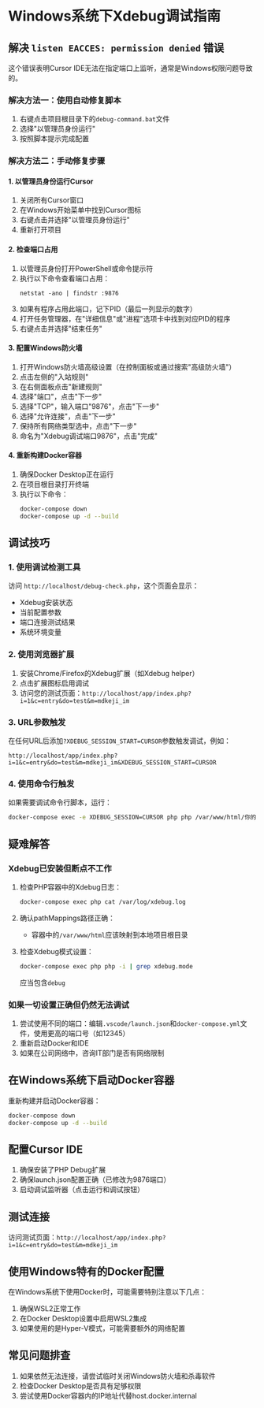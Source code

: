# Windows系统下Xdebug调试指南

## 解决 `listen EACCES: permission denied` 错误

这个错误表明Cursor IDE无法在指定端口上监听，通常是Windows权限问题导致的。

### 解决方法一：使用自动修复脚本

1. 右键点击项目根目录下的`debug-command.bat`文件
2. 选择"以管理员身份运行"
3. 按照脚本提示完成配置

### 解决方法二：手动修复步骤

#### 1. 以管理员身份运行Cursor

1. 关闭所有Cursor窗口
2. 在Windows开始菜单中找到Cursor图标
3. 右键点击并选择"以管理员身份运行"
4. 重新打开项目

#### 2. 检查端口占用

1. 以管理员身份打开PowerShell或命令提示符
2. 执行以下命令查看端口占用：
   ```
   netstat -ano | findstr :9876
   ```
3. 如果有程序占用此端口，记下PID（最后一列显示的数字）
4. 打开任务管理器，在"详细信息"或"进程"选项卡中找到对应PID的程序
5. 右键点击并选择"结束任务"

#### 3. 配置Windows防火墙

1. 打开Windows防火墙高级设置（在控制面板或通过搜索"高级防火墙"）
2. 点击左侧的"入站规则"
3. 在右侧面板点击"新建规则"
4. 选择"端口"，点击"下一步"
5. 选择"TCP"，输入端口"9876"，点击"下一步"
6. 选择"允许连接"，点击"下一步"
7. 保持所有网络类型选中，点击"下一步"
8. 命名为"Xdebug调试端口9876"，点击"完成"

#### 4. 重新构建Docker容器

1. 确保Docker Desktop正在运行
2. 在项目根目录打开终端
3. 执行以下命令：
   ```bash
   docker-compose down
   docker-compose up -d --build
   ```

## 调试技巧

### 1. 使用调试检测工具

访问 `http://localhost/debug-check.php`，这个页面会显示：
- Xdebug安装状态
- 当前配置参数
- 端口连接测试结果
- 系统环境变量

### 2. 使用浏览器扩展

1. 安装Chrome/Firefox的Xdebug扩展（如Xdebug helper）
2. 点击扩展图标启用调试
3. 访问您的测试页面：`http://localhost/app/index.php?i=1&c=entry&do=test&m=mdkeji_im`

### 3. URL参数触发

在任何URL后添加`?XDEBUG_SESSION_START=CURSOR`参数触发调试，例如：
```
http://localhost/app/index.php?i=1&c=entry&do=test&m=mdkeji_im&XDEBUG_SESSION_START=CURSOR
```

### 4. 使用命令行触发

如果需要调试命令行脚本，运行：
```bash
docker-compose exec -e XDEBUG_SESSION=CURSOR php php /var/www/html/你的脚本.php
```

## 疑难解答

### Xdebug已安装但断点不工作

1. 检查PHP容器中的Xdebug日志：
   ```bash
   docker-compose exec php cat /var/log/xdebug.log
   ```

2. 确认pathMappings路径正确：
   - 容器中的`/var/www/html`应该映射到本地项目根目录

3. 检查Xdebug模式设置：
   ```bash
   docker-compose exec php php -i | grep xdebug.mode
   ```
   应当包含`debug`

### 如果一切设置正确但仍然无法调试

1. 尝试使用不同的端口：编辑`.vscode/launch.json`和`docker-compose.yml`文件，使用更高的端口号（如12345）
2. 重新启动Docker和IDE
3. 如果在公司网络中，咨询IT部门是否有网络限制

## 在Windows系统下启动Docker容器

重新构建并启动Docker容器：

```bash
docker-compose down
docker-compose up -d --build
```

## 配置Cursor IDE

1. 确保安装了PHP Debug扩展
2. 确保launch.json配置正确（已修改为9876端口）
3. 启动调试监听器（点击运行和调试按钮）

## 测试连接

访问测试页面：`http://localhost/app/index.php?i=1&c=entry&do=test&m=mdkeji_im`

## 使用Windows特有的Docker配置

在Windows系统下使用Docker时，可能需要特别注意以下几点：

1. 确保WSL2正常工作
2. 在Docker Desktop设置中启用WSL2集成
3. 如果使用的是Hyper-V模式，可能需要额外的网络配置

## 常见问题排查

1. 如果依然无法连接，请尝试临时关闭Windows防火墙和杀毒软件
2. 检查Docker Desktop是否具有足够权限
3. 尝试使用Docker容器内的IP地址代替host.docker.internal 